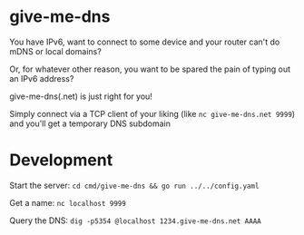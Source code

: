 # give-me-dns

You have IPv6, want to connect to some device and your router can't do mDNS or local domains?

Or, for whatever other reason, you want to be spared the pain of typing out an IPv6 address?

give-me-dns(.net) is just right for you!

Simply connect via a TCP client of your liking (like `nc give-me-dns.net 9999`) and you'll get a temporary DNS subdomain

# Development

Start the server: `cd cmd/give-me-dns && go run ../../config.yaml`

Get a name: `nc localhost 9999`

Query the DNS: `dig -p5354 @localhost 1234.give-me-dns.net AAAA`
